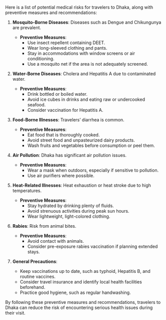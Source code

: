 Here is a list of potential medical risks for travelers to Dhaka, along with preventive measures and recommendations:

1. **Mosquito-Borne Diseases**: Diseases such as Dengue and Chikungunya are prevalent.
   - **Preventive Measures**: 
     - Use insect repellent containing DEET.
     - Wear long-sleeved clothing and pants.
     - Stay in accommodations with window screens or air conditioning.
     - Use a mosquito net if the area is not adequately screened.

2. **Water-Borne Diseases**: Cholera and Hepatitis A due to contaminated water.
   - **Preventive Measures**:
     - Drink bottled or boiled water.
     - Avoid ice cubes in drinks and eating raw or undercooked seafood.
     - Consider vaccination for Hepatitis A.

3. **Food-Borne Illnesses**: Travelers’ diarrhea is common.
   - **Preventive Measures**:
     - Eat food that is thoroughly cooked.
     - Avoid street food and unpasteurized dairy products.
     - Wash fruits and vegetables before consumption or peel them.

4. **Air Pollution**: Dhaka has significant air pollution issues.
   - **Preventive Measures**:
     - Wear a mask when outdoors, especially if sensitive to pollution.
     - Use air purifiers where possible.

5. **Heat-Related Illnesses**: Heat exhaustion or heat stroke due to high temperatures.
   - **Preventive Measures**:
     - Stay hydrated by drinking plenty of fluids.
     - Avoid strenuous activities during peak sun hours.
     - Wear lightweight, light-colored clothing.

6. **Rabies**: Risk from animal bites.
   - **Preventive Measures**: 
     - Avoid contact with animals.
     - Consider pre-exposure rabies vaccination if planning extended stays.

7. **General Precautions**:
   - Keep vaccinations up to date, such as typhoid, Hepatitis B, and routine vaccines.
   - Consider travel insurance and identify local health facilities beforehand.
   - Practice good hygiene, such as regular handwashing.

By following these preventive measures and recommendations, travelers to Dhaka can reduce the risk of encountering serious health issues during their visit.
